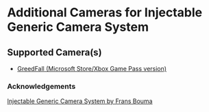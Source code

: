 Additional Cameras for Injectable Generic Camera System
============================

## Supported Camera(s)
* [GreedFall (Microsoft Store/Xbox Game Pass version)](https://github.com/magni1200s/additionalCamerasForIGCS/tree/main/Cameras/GreedFallMS)


### Acknowledgements
[Injectable Generic Camera System by Frans Bouma](https://github.com/FransBouma/InjectableGenericCameraSystem)